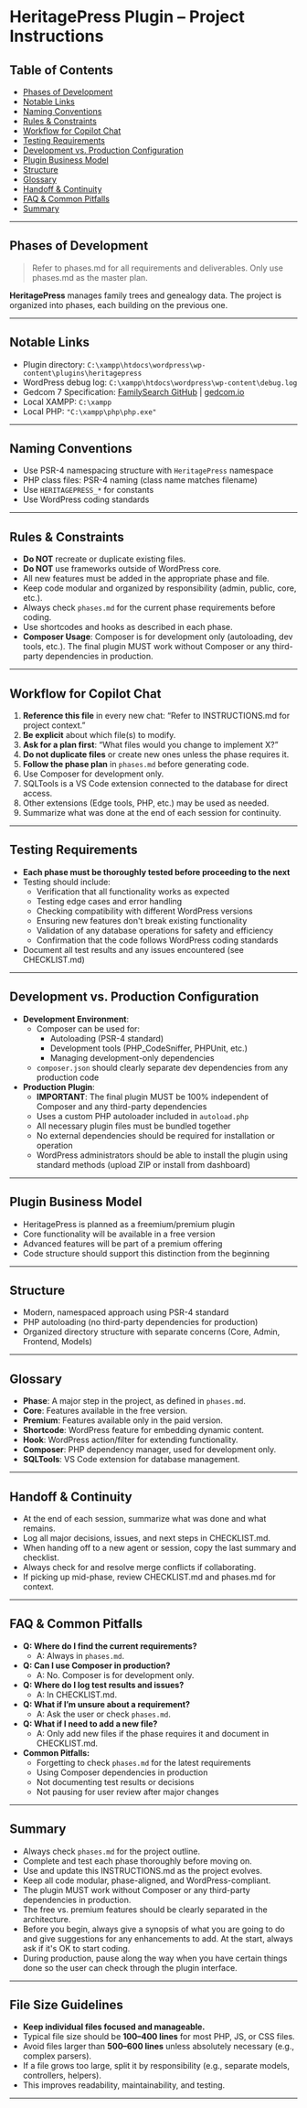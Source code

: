# HeritagePress Plugin – Project Instructions

## Table of Contents
- [Phases of Development](#phases-of-development)
- [Notable Links](#notable-links)
- [Naming Conventions](#naming-conventions)
- [Rules & Constraints](#rules--constraints)
- [Workflow for Copilot Chat](#workflow-for-copilot-chat)
- [Testing Requirements](#testing-requirements)
- [Development vs. Production Configuration](#development-vs-production-configuration)
- [Plugin Business Model](#plugin-business-model)
- [Structure](#structure)
- [Glossary](#glossary)
- [Handoff & Continuity](#handoff--continuity)
- [FAQ & Common Pitfalls](#faq--common-pitfalls)
- [Summary](#summary)

---

## Phases of Development
> Refer to phases.md for all requirements and deliverables. Only use phases.md as the master plan.

**HeritagePress** manages family trees and genealogy data. The project is organized into phases, each building on the previous one.

---

## Notable Links
- Plugin directory: `C:\xampp\htdocs\wordpress\wp-content\plugins\heritagepress`
- WordPress debug log: `C:\xampp\htdocs\wordpress\wp-content\debug.log`
- Gedcom 7 Specification: [FamilySearch GitHub](https://github.com/FamilySearch/GEDCOM/tree/main/specification) | [gedcom.io](https://gedcom.io/specifications/FamilySearchGEDCOMv7.html)
- Local XAMPP: `C:\xampp`
- Local PHP: `"C:\xampp\php\php.exe"`

---

## Naming Conventions
- Use PSR-4 namespacing structure with `HeritagePress` namespace
- PHP class files: PSR-4 naming (class name matches filename)
- Use `HERITAGEPRESS_*` for constants
- Use WordPress coding standards

---

## Rules & Constraints
- **Do NOT** recreate or duplicate existing files.
- **Do NOT** use frameworks outside of WordPress core.
- All new features must be added in the appropriate phase and file.
- Keep code modular and organized by responsibility (admin, public, core, etc.).
- Always check `phases.md` for the current phase requirements before coding.
- Use shortcodes and hooks as described in each phase.
- **Composer Usage**: Composer is for development only (autoloading, dev tools, etc.). The final plugin MUST work without Composer or any third-party dependencies in production.

---

## Workflow for Copilot Chat
1. **Reference this file** in every new chat: “Refer to INSTRUCTIONS.md for project context.”
2. **Be explicit** about which file(s) to modify.
3. **Ask for a plan first**: “What files would you change to implement X?”
4. **Do not duplicate files** or create new ones unless the phase requires it.
5. **Follow the phase plan** in `phases.md` before generating code.
6. Use Composer for development only.
7. SQLTools is a VS Code extension connected to the database for direct access.
8. Other extensions (Edge tools, PHP, etc.) may be used as needed.
9. Summarize what was done at the end of each session for continuity.

---

## Testing Requirements
- **Each phase must be thoroughly tested before proceeding to the next**
- Testing should include:
  - Verification that all functionality works as expected
  - Testing edge cases and error handling
  - Checking compatibility with different WordPress versions
  - Ensuring new features don't break existing functionality
  - Validation of any database operations for safety and efficiency
  - Confirmation that the code follows WordPress coding standards
- Document all test results and any issues encountered (see CHECKLIST.md)

---

## Development vs. Production Configuration
- **Development Environment**:
  - Composer can be used for:
    - Autoloading (PSR-4 standard)
    - Development tools (PHP_CodeSniffer, PHPUnit, etc.)
    - Managing development-only dependencies
  - `composer.json` should clearly separate dev dependencies from any production code
- **Production Plugin**:
  - **IMPORTANT**: The final plugin MUST be 100% independent of Composer and any third-party dependencies
  - Uses a custom PHP autoloader included in `autoload.php`
  - All necessary plugin files must be bundled together
  - No external dependencies should be required for installation or operation
  - WordPress administrators should be able to install the plugin using standard methods (upload ZIP or install from dashboard)

---

## Plugin Business Model
- HeritagePress is planned as a freemium/premium plugin
- Core functionality will be available in a free version
- Advanced features will be part of a premium offering
- Code structure should support this distinction from the beginning

---

## Structure
- Modern, namespaced approach using PSR-4 standard
- PHP autoloading (no third-party dependencies for production)
- Organized directory structure with separate concerns (Core, Admin, Frontend, Models)

---

## Glossary
- **Phase**: A major step in the project, as defined in `phases.md`.
- **Core**: Features available in the free version.
- **Premium**: Features available only in the paid version.
- **Shortcode**: WordPress feature for embedding dynamic content.
- **Hook**: WordPress action/filter for extending functionality.
- **Composer**: PHP dependency manager, used for development only.
- **SQLTools**: VS Code extension for database management.

---

## Handoff & Continuity
- At the end of each session, summarize what was done and what remains.
- Log all major decisions, issues, and next steps in CHECKLIST.md.
- When handing off to a new agent or session, copy the last summary and checklist.
- Always check for and resolve merge conflicts if collaborating.
- If picking up mid-phase, review CHECKLIST.md and phases.md for context.

---

## FAQ & Common Pitfalls
- **Q: Where do I find the current requirements?**
  - A: Always in `phases.md`.
- **Q: Can I use Composer in production?**
  - A: No. Composer is for development only.
- **Q: Where do I log test results and issues?**
  - A: In CHECKLIST.md.
- **Q: What if I’m unsure about a requirement?**
  - A: Ask the user or check `phases.md`.
- **Q: What if I need to add a new file?**
  - A: Only add new files if the phase requires it and document in CHECKLIST.md.
- **Common Pitfalls:**
  - Forgetting to check `phases.md` for the latest requirements
  - Using Composer dependencies in production
  - Not documenting test results or decisions
  - Not pausing for user review after major changes

---

## Summary
- Always check `phases.md` for the project outline.
- Complete and test each phase thoroughly before moving on.
- Use and update this INSTRUCTIONS.md as the project evolves.
- Keep all code modular, phase-aligned, and WordPress-compliant.
- The plugin MUST work without Composer or any third-party dependencies in production.
- The free vs. premium features should be clearly separated in the architecture.
- Before you begin, always give a synopsis of what you are going to do and give suggestions for any enhancements to add. At the start, always ask if it's OK to start coding.
- During production, pause along the way when you have certain things done so the user can check through the plugin interface.

---

## File Size Guidelines
- **Keep individual files focused and manageable.**
- Typical file size should be **100–400 lines** for most PHP, JS, or CSS files.
- Avoid files larger than **500–600 lines** unless absolutely necessary (e.g., complex parsers).
- If a file grows too large, split it by responsibility (e.g., separate models, controllers, helpers).
- This improves readability, maintainability, and testing.

---